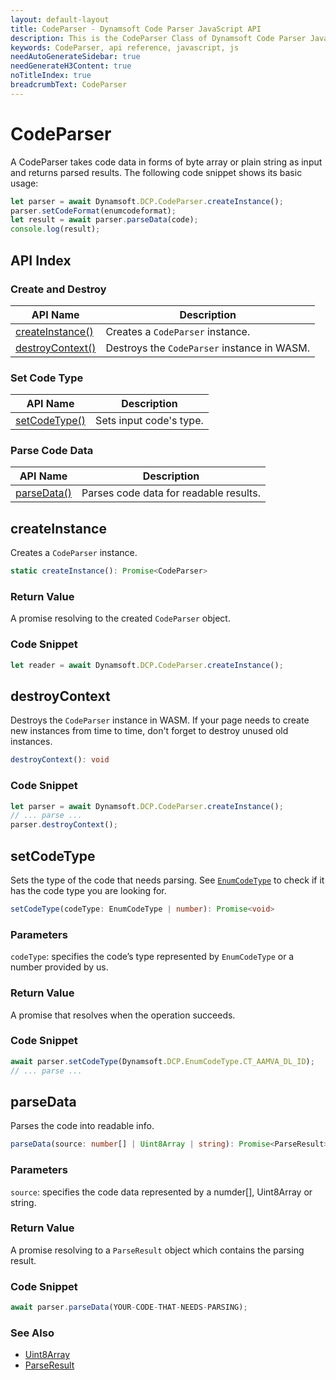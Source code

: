```yaml
---
layout: default-layout
title: CodeParser - Dynamsoft Code Parser JavaScript API
description: This is the CodeParser Class of Dynamsoft Code Parser JavaScript SDK.
keywords: CodeParser, api reference, javascript, js
needAutoGenerateSidebar: true
needGenerateH3Content: true
noTitleIndex: true
breadcrumbText: CodeParser
---
```


# CodeParser

A CodeParser takes code data in forms of byte array or plain string as input and returns parsed results. The following code snippet shows its basic usage:

```js
let parser = await Dynamsoft.DCP.CodeParser.createInstance();
parser.setCodeFormat(enumcodeformat);
let result = await parser.parseData(code);
console.log(result);
```

## API Index

### Create and Destroy

| API Name | Description |
|---|---|
| [createInstance()](#createinstance) | Creates a `CodeParser` instance. |
| [destroyContext()](#destroycontext) | Destroys the `CodeParser` instance in WASM. |

### Set Code Type

| API Name | Description |
|---|---|
| [setCodeType()](#setcodetype) | Sets input code's type. |

### Parse Code Data

| API Name | Description |
|---|---|
| [parseData()](#parsedata) | Parses code data for readable results. |


## createInstance

Creates a `CodeParser` instance.

```typescript
static createInstance(): Promise<CodeParser>
```

### Return Value

A promise resolving to the created `CodeParser` object.

### Code Snippet

```js
let reader = await Dynamsoft.DCP.CodeParser.createInstance();
```

## destroyContext

Destroys the `CodeParser` instance in WASM. If your page needs to create new instances from time to time, don't forget to destroy unused old instances.

```typescript
destroyContext(): void
```

### Code Snippet

```js
let parser = await Dynamsoft.DCP.CodeParser.createInstance();
// ... parse ...
parser.destroyContext();
```

## setCodeType

Sets the type of the code that needs parsing. See [`EnumCodeType`](./enum/EnumCodeType.md) to check if it has the code type you are looking for.

```typescript
setCodeType(codeType: EnumCodeType | number): Promise<void>  
```

### Parameters

`codeType`: specifies the code’s type represented by `EnumCodeType` or a number provided by us.

### Return Value

A promise that resolves when the operation succeeds.

### Code Snippet

```js
await parser.setCodeType(Dynamsoft.DCP.EnumCodeType.CT_AAMVA_DL_ID);
// ... parse ...
```

## parseData

Parses the code into readable info.

```typescript
parseData(source: number[] | Uint8Array | string): Promise<ParseResult> 
```

### Parameters

`source`: specifies the code data represented by a numder[], Uint8Array or string.

### Return Value

A promise resolving to a `ParseResult` object which contains the parsing result.

### Code Snippet

```js
await parser.parseData(YOUR-CODE-THAT-NEEDS-PARSING);
```

### See Also

* [Uint8Array](https://developer.mozilla.org/en-US/docs/Web/JavaScript/Reference/Global_Objects/Uint8Array)
* [ParseResult](./interface/ParseResult.md)

